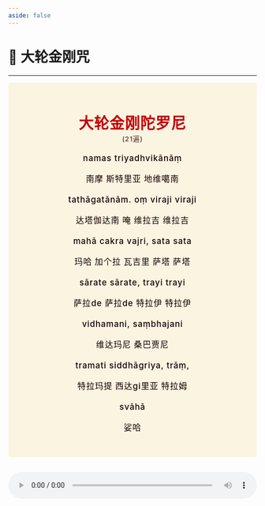 ```yaml
---
aside: false
---
```


# 📿 大轮金刚咒

----

<style>
.vp-doc p {
    margin: 5px 0;
}

.mantra-box {
  margin: 2px 0 !important;
  text-align: center;
  background-color: #FBF4E1;
  padding: 10px;
  border-radius: 5px;
  font-size: 1.2em;
  line-height: 1.5;
  font-weight: 500;
  color: #140000;
  /* font-family: KaiTi, "楷体", "楷体_GB2312", STKaiti, "华文楷体", serif; */
  letter-spacing: 0.06em;
  padding: 1.8em;
}

.mantra-title {
 text-align: center;
 font-size: 1.8em;
 font-weight: 1000;
 color: #C40007;
 margin-top: 30px;
 margin-bottom: 10px;
}

.mantra-space {
 height: 0.8em;
}

.mantra-times {
 color: #513027;
 font-size: 0.8em;
 margin-top: -0.8em;
 margin-bottom: 0.8em;
}

.mantra-important {
 color: #6F2AA9;
}
</style>




<div class="mantra-box">

<div class="mantra-title" style="font-size: 1.8em;">
大轮金刚陀罗尼
</div>

<div class="mantra-times">(21遍)</div>


namas triyadhvikānāṃ 

南摩 斯特里亚 地维噶南 

tathāgatānām. oṃ viraji viraji 

达塔伽达南 唵 维拉吉 维拉吉 

mahā cakra vajri, sata sata 

玛哈 加个拉 瓦吉里 萨塔 萨塔 

sārate sārate, trayi trayi 

萨拉de 萨拉de 特拉伊 特拉伊 

vidhamani, saṃbhajani 

维达玛尼 桑巴贾尼 

tramati siddhāgriya, trāṃ, 

特拉玛提 西达gi里亚 特拉姆 

svāhā

娑哈

</div>

<audio controls loop style="width: 100%; margin: 2em 0;">
  <source src="https://raw.githubusercontent.com/GeekEast/public-media-files/main/audio/dalunjingangtuoluoni.mp3" type="audio/mpeg">
Your browser does not support the audio element.
</audio>





